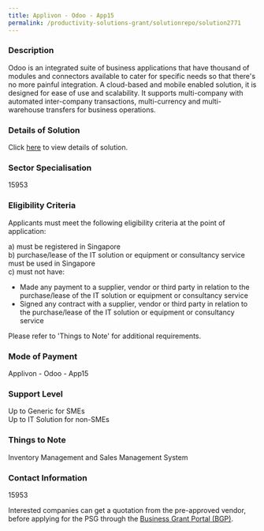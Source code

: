 ```yaml
---
title: Applivon - Odoo - App15
permalink: /productivity-solutions-grant/solutionrepo/solution2771
---
```


### Description

Odoo is an integrated suite of business applications that have thousand of modules  and connectors available to cater for specific needs so that there's no more painful integration. A cloud-based and mobile enabled solution, it is designed for ease of use and scalability. It supports multi-company with automated inter-company transactions, multi-currency and multi-warehouse transfers for business operations.

### Details of Solution

Click <a href='Applivon Pte Ltd' target='_blank' rel='noopener'>here</a> to view details of solution.

### Sector Specialisation

 15953 

### Eligibility Criteria

Applicants must meet the following eligibility criteria at the point of application:

a) must be registered in Singapore <br>
b) purchase/lease of the IT solution or equipment or consultancy service must be used in Singapore <br>
c) must not have:
- Made any payment to a supplier, vendor or third party in relation to the purchase/lease of the IT solution or equipment or consultancy service
- Signed any contract with a supplier, vendor or third party in relation to the purchase/lease of the IT solution or equipment or consultancy service

Please refer to 'Things to Note' for additional requirements.

### Mode of Payment
Applivon - Odoo - App15

### Support Level
Up to Generic for SMEs <br>
Up to IT Solution for non-SMEs

### Things to Note
Inventory Management and Sales Management System

### Contact Information
15953

Interested companies can get a quotation from the pre-approved vendor, before applying for the PSG through the <a target='_blank' rel='noopener' href='https://www.businessgrants.gov.sg/'>Business Grant Portal (BGP)</a>.
